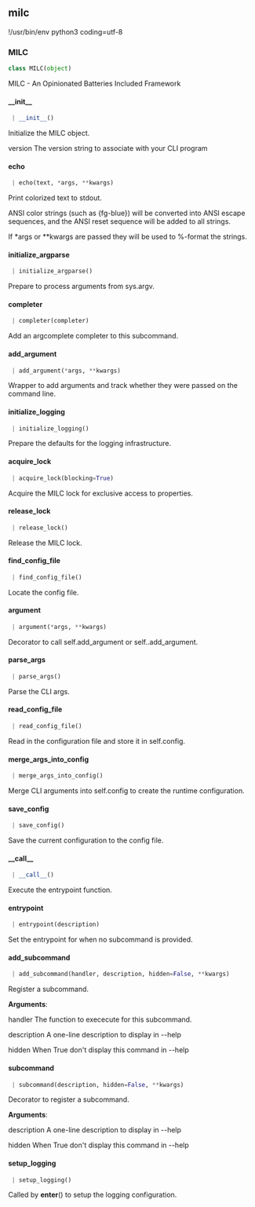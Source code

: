 <a name=".milc"></a>
## milc

!/usr/bin/env python3
coding=utf-8

<a name=".milc.MILC"></a>
### MILC

```python
class MILC(object)
```

MILC - An Opinionated Batteries Included Framework

<a name=".milc.MILC.__init__"></a>
#### \_\_init\_\_

```python
 | __init__()
```

Initialize the MILC object.

version
    The version string to associate with your CLI program

<a name=".milc.MILC.echo"></a>
#### echo

```python
 | echo(text, *args, **kwargs)
```

Print colorized text to stdout.

ANSI color strings (such as {fg-blue}) will be converted into ANSI
escape sequences, and the ANSI reset sequence will be added to all
strings.

If *args or **kwargs are passed they will be used to %-format the strings.

<a name=".milc.MILC.initialize_argparse"></a>
#### initialize\_argparse

```python
 | initialize_argparse()
```

Prepare to process arguments from sys.argv.

<a name=".milc.MILC.completer"></a>
#### completer

```python
 | completer(completer)
```

Add an argcomplete completer to this subcommand.

<a name=".milc.MILC.add_argument"></a>
#### add\_argument

```python
 | add_argument(*args, **kwargs)
```

Wrapper to add arguments and track whether they were passed on the command line.

<a name=".milc.MILC.initialize_logging"></a>
#### initialize\_logging

```python
 | initialize_logging()
```

Prepare the defaults for the logging infrastructure.

<a name=".milc.MILC.acquire_lock"></a>
#### acquire\_lock

```python
 | acquire_lock(blocking=True)
```

Acquire the MILC lock for exclusive access to properties.

<a name=".milc.MILC.release_lock"></a>
#### release\_lock

```python
 | release_lock()
```

Release the MILC lock.

<a name=".milc.MILC.find_config_file"></a>
#### find\_config\_file

```python
 | find_config_file()
```

Locate the config file.

<a name=".milc.MILC.argument"></a>
#### argument

```python
 | argument(*args, **kwargs)
```

Decorator to call self.add_argument or self.<subcommand>.add_argument.

<a name=".milc.MILC.parse_args"></a>
#### parse\_args

```python
 | parse_args()
```

Parse the CLI args.

<a name=".milc.MILC.read_config_file"></a>
#### read\_config\_file

```python
 | read_config_file()
```

Read in the configuration file and store it in self.config.

<a name=".milc.MILC.merge_args_into_config"></a>
#### merge\_args\_into\_config

```python
 | merge_args_into_config()
```

Merge CLI arguments into self.config to create the runtime configuration.

<a name=".milc.MILC.save_config"></a>
#### save\_config

```python
 | save_config()
```

Save the current configuration to the config file.

<a name=".milc.MILC.__call__"></a>
#### \_\_call\_\_

```python
 | __call__()
```

Execute the entrypoint function.

<a name=".milc.MILC.entrypoint"></a>
#### entrypoint

```python
 | entrypoint(description)
```

Set the entrypoint for when no subcommand is provided.

<a name=".milc.MILC.add_subcommand"></a>
#### add\_subcommand

```python
 | add_subcommand(handler, description, hidden=False, **kwargs)
```

Register a subcommand.

**Arguments**:

  
  handler
  The function to exececute for this subcommand.
  
  description
  A one-line description to display in --help
  
  hidden
  When True don't display this command in --help

<a name=".milc.MILC.subcommand"></a>
#### subcommand

```python
 | subcommand(description, hidden=False, **kwargs)
```

Decorator to register a subcommand.

**Arguments**:

  
  description
  A one-line description to display in --help
  
  hidden
  When True don't display this command in --help

<a name=".milc.MILC.setup_logging"></a>
#### setup\_logging

```python
 | setup_logging()
```

Called by __enter__() to setup the logging configuration.

